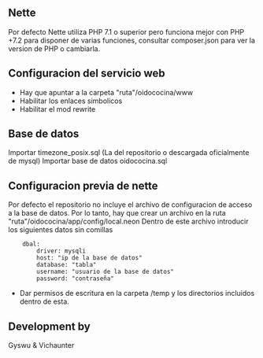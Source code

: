 Nette
---
Por defecto Nette utiliza PHP 7.1 o superior pero funciona mejor con PHP +7.2 para disponer de varias funciones, consultar composer.json para ver la version de PHP o cambiarla.

Configuracion del servicio web
---
- Hay que apuntar a la carpeta "ruta"/oidococina/www
- Habilitar los enlaces simbolicos
- Habilitar el mod rewrite

Base de datos
---
Importar timezone_posix.sql (La del repositorio o descargada oficialmente de mysql)
Importar base de datos oidococina.sql

Configuracion previa de nette
---
Por defecto el repositorio no incluye el archivo de configuracion de acceso a la base de datos.
Por lo tanto, hay que crear un archivo en la ruta "ruta"/oidococina/app/config/local.neon
Dentro de este archivo introducir los siguientes datos sin comillas

        dbal:
            driver: mysqli
            host: "ip de la base de datos"
            database: "tabla"
            username: "usuario de la base de datos"
            password: "contraseña"
- Dar permisos de escritura en la carpeta /temp y los directorios incluidos dentro de esta.

Development by
---
Gyswu & Vichaunter


